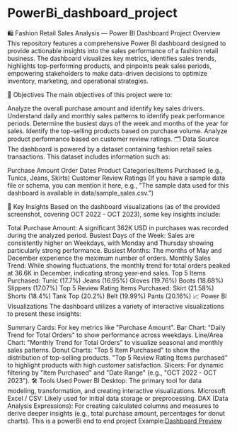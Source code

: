 # PowerBi_dashboard_project
🛍️ Fashion Retail Sales Analysis — Power BI Dashboard
Project Overview
This repository features a comprehensive Power BI dashboard designed to provide actionable insights into the sales performance of a fashion retail business. The dashboard visualizes key metrics, identifies sales trends, highlights top-performing products, and pinpoints peak sales periods, empowering stakeholders to make data-driven decisions to optimize inventory, marketing, and operational strategies.

🎯 Objectives
The main objectives of this project were to:

Analyze the overall purchase amount and identify key sales drivers.
Understand daily and monthly sales patterns to identify peak performance periods.
Determine the busiest days of the week and months of the year for sales.
Identify the top-selling products based on purchase volume.
Analyze product performance based on customer review ratings.
🗂️ Data Source
The dashboard is powered by a dataset containing fashion retail sales transactions. This dataset includes information such as:

Purchase Amount
Order Dates
Product Categories/Items Purchased (e.g., Tunics, Jeans, Skirts)
Customer Review Ratings
(If you have a sample data file or schema, you can mention it here, e.g., "The sample data used for this dashboard is available in data/sample_sales.csv.")

📌 Key Insights
Based on the dashboard visualizations (as of the provided screenshot, covering OCT 2022 - OCT 2023), some key insights include:

Total Purchase Amount: A significant 362K USD in purchases was recorded during the analyzed period.
Busiest Days of the Week: Sales are consistently higher on Weekdays, with Monday and Thursday showing particularly strong performance.
Busiest Months: The months of May and December experience the maximum number of orders.
Monthly Sales Trend: While showing fluctuations, the monthly trend for total orders peaked at 36.6K in December, indicating strong year-end sales.
Top 5 Items Purchased:
Tunic (17.7%)
Jeans (16.95%)
Gloves (19.76%)
Boots (18.68%)
Slippers (17.07%)
Top 5 Review Rating Items Purchased:
Skirt (21.58%)
Shorts (18.4%)
Tank Top (20.2%)
Belt (19.99%)
Pants (20.16%)
📈 Power BI Visualizations
The dashboard utilizes a variety of interactive visualizations to present these insights:

Summary Cards: For key metrics like "Purchase Amount".
Bar Chart: "Daily Trend for Total Orders" to show performance across weekdays.
Line/Area Chart: "Monthly Trend for Total Orders" to visualize seasonal and monthly sales patterns.
Donut Charts:
"Top 5 Item Purchased" to show the distribution of top-selling products.
"Top 5 Review Rating Items purchased" to highlight products with high customer satisfaction.
Slicers: For dynamic filtering by "Item Purchased" and "Date Range" (e.g., "OCT 2022 - OCT 2023").
🛠 Tools Used
Power BI Desktop: The primary tool for data modeling, transformation, and creating interactive visualizations.
Microsoft Excel / CSV: Likely used for initial data storage or preprocessing.
DAX (Data Analysis Expressions): For creating calculated columns and measures to derive deeper insights (e.g., total purchase amount, percentages for donut charts).
This is a powerBi end to end project
Example:[Dashboard Preview](https://github.com/user-attachments/assets/f96cc0cd-1e41-4290-8eb3-d1c61907e19a)


